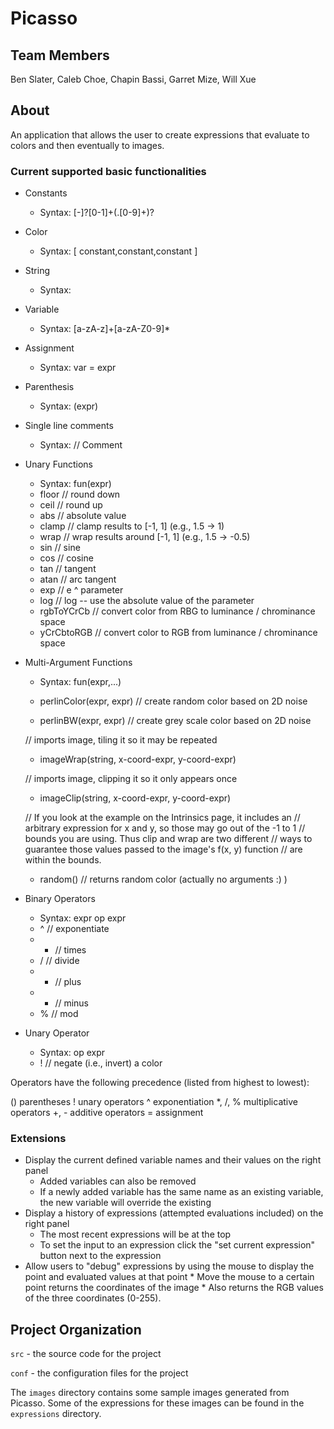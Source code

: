 # Picasso

## Team Members

Ben Slater, Caleb Choe, Chapin Bassi, Garret Mize, Will Xue

## About

An application that allows the user to create expressions that evaluate to colors and then eventually to images.


### Current supported basic functionalities

* Constants
    * Syntax: <any real number>[-]?[0-1]+(.[0-9]+)?
* Color
    * Syntax: [ constant,constant,constant ]
* String
    * Syntax: <any non-quote character between quotes>
* Variable
    * Syntax: <any alpha-numeric string> [a-zA-z]+[a-zA-Z0-9]*
* Assignment
    * Syntax: var = expr
* Parenthesis
    * Syntax: (expr)
* Single line comments
    * Syntax: // Comment
* Unary Functions
    * Syntax: fun(expr)
    * floor   // round down
    * ceil    // round up
    * abs     // absolute value
    * clamp   // clamp results to [-1, 1] (e.g., 1.5 -> 1)
    * wrap    // wrap results around [-1, 1] (e.g., 1.5 -> -0.5)
    * sin     // sine
    * cos     // cosine
    * tan     // tangent
    * atan    // arc tangent
    * exp     // e ^ parameter
    * log     // log -- use the absolute value of the parameter
    * rgbToYCrCb // convert color from RBG to luminance / chrominance space
    * yCrCbtoRGB // convert color to RGB from luminance / chrominance space
 
* Multi-Argument Functions
    * Syntax: fun(expr,...)
    * perlinColor(expr, expr) // create random color based on 2D noise

    * perlinBW(expr, expr)    // create grey scale color based on 2D noise

   // imports image, tiling it so it may be repeated
    * imageWrap(string, x-coord-expr, y-coord-expr) 

   // imports image, clipping it so it only appears once
    * imageClip(string, x-coord-expr, y-coord-expr) 

   // If you look at the example on the Intrinsics page, it includes an
   // arbitrary expression for x and y, so those may go out of the -1 to 1
   // bounds you are using. Thus clip and wrap are two different
   // ways to guarantee those values passed to the image's f(x, y) function
   // are within the bounds.

    * random()   // returns random color (actually no arguments :) )
    
* Binary Operators
    * Syntax: expr op expr
    * ^   // exponentiate
    * *   // times
    * /   // divide
    * +   // plus
    * -   // minus
    * %   // mod
    
* Unary Operator
    * Syntax: op expr
    * !   // negate (i.e., invert) a color



Operators have the following precedence (listed from highest to lowest):

()	parentheses
!	unary operators
^	exponentiation
*, /, %	multiplicative operators
+, -	additive operators
=	assignment
    
### Extensions

* Display the current defined variable names and their values on the right panel
    * Added variables can also be removed
    * If a newly added variable has the same name as an existing variable, the new variable will override the existing
* Display a history of expressions (attempted evaluations included) on the right panel
    * The most recent expressions will be at the top
    * To set the input to an expression click the "set current expression" button next to the expression 
* Allow users to "debug" expressions by using the mouse to display the point and evaluated values at that point
        * Move the mouse to a certain point returns the coordinates of the image
        * Also returns the RGB values of the three coordinates (0-255).

## Project Organization

`src` - the source code for the project

`conf` - the configuration files for the project

The `images` directory contains some sample images generated from Picasso.  Some of the expressions for these images can be found in the `expressions` directory.
